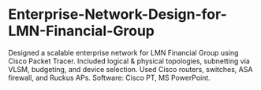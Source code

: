 # Enterprise-Network-Design-for-LMN-Financial-Group
Designed a scalable enterprise network for LMN Financial Group using Cisco Packet Tracer. Included logical &amp; physical topologies, subnetting via VLSM, budgeting, and device selection. Used Cisco routers, switches, ASA firewall, and Ruckus APs. Software: Cisco PT, MS PowerPoint.

